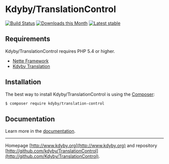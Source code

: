 Kdyby/TranslationControl
======

[![Build Status](https://travis-ci.org/Kdyby/TranslationControl.svg?branch=master)](https://travis-ci.org/Kdyby/TranslationTranslationControl)
[![Downloads this Month](https://img.shields.io/packagist/dm/kdyby/translation-control.svg)](https://packagist.org/packages/kdyby/translation-control)
[![Latest stable](https://img.shields.io/packagist/v/kdyby/translation-control.svg)](https://packagist.org/packages/kdyby/translation-control)


Requirements
------------

Kdyby/TranslationControl requires PHP 5.4 or higher.

- [Nette Framework](https://github.com/nette/nette)
- [Kdyby Translation](https://github.com/Kdyby/Translation)


Installation
------------

The best way to install Kdyby/TranslationControl is using the [Composer](http://getcomposer.org/):

```sh
$ composer require kdyby/translation-control
```


Documentation
------------

Learn more in the [documentation](https://github.com/Kdyby/TranslationControl/blob/master/docs/en/index.md).


-----

Homepage [http://www.kdyby.org](http://www.kdyby.org) and repository [http://github.com/kdyby/TranslationControl](http://github.com/Kdyby/TranslationControl).
